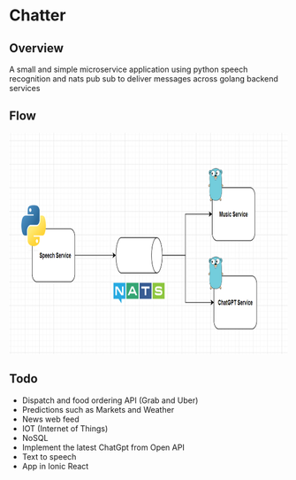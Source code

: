 # Chatter


## Overview 

A small and simple microservice application using python speech recognition and nats pub sub
to deliver messages across golang backend services


## Flow
<img src="flow/flowchart.PNG"  height=400>




## Todo
 - Dispatch and food ordering API (Grab and Uber)
 - Predictions such as Markets and Weather
 - News web feed
 - IOT (Internet of Things)
 - NoSQL
 - Implement the latest ChatGpt from Open API
 - Text to speech
 - App in Ionic React